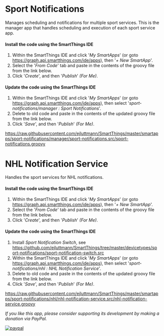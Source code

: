 <h1>Sport Notifications</h1>
Manages scheduling and notifications for multiple sport services.  This is the manager app that handles scheduling and execution of each sport service app.

#### Install the code using the SmartThings IDE

1. Within the SmartThings IDE and click '*My SmartApps*' (or goto https://graph.api.smartthings.com/ide/apps), then '*+ New SmartApp*'. 
2. Select the '*From Code*' tab and paste in the contents of the groovy file from the link below.
3. Click '*Create*', and then '*Publish*' *(For Me)*.

#### Update the code using the SmartThings IDE

1. Within the SmartThings IDE and click '*My SmartApps*' (or goto https://graph.api.smartthings.com/ide/apps), then select '*sport-notifications/manager : Sport Notifications*'.
2. Delete to old code and paste in the contents of the updated groovy file from the link below.
3. Click '*Save*', and then '*Publish*' *(For Me)*.

https://raw.githubusercontent.com/ejluttmann/SmartThings/master/smartapps/sport-notifications/manager/sport-notifications.src/sport-notifications.groovy


<h1>NHL Notification Service</h1>
Handles the sport services for NHL notifications.

#### Install the code using the SmartThings IDE

1. Within the SmartThings IDE and click '*My SmartApps*' (or goto https://graph.api.smartthings.com/ide/apps), then '*+ New SmartApp*'. 
2. Select the '*From Code*' tab and paste in the contents of the groovy file from the link below.
3. Click '*Create*', and then '*Publish*' *(For Me)*.

#### Update the code using the SmartThings IDE

1. Install *Sport Notification Switch*, see https://github.com/ejluttmann/SmartThings/tree/master/devicetypes/sport-notifications/sport-notification-switch.src
2. Within the SmartThings IDE and click '*My SmartApps*' (or goto https://graph.api.smartthings.com/ide/apps), then select '*sport-notifications/nhl : NHL Notification Service*'. 
3. Delete to old code and paste in the contents of the updated groovy file from the link below.
4. Click '*Save*', and then '*Publish*' *(For Me)*.

https://raw.githubusercontent.com/ejluttmann/SmartThings/master/smartapps/sport-notifications/nhl/nhl-notification-service.src/nhl-notification-service.groovy


*If you like this app, please consider supporting its development by making a
donation via PayPal.*

[![paypal](https://www.paypalobjects.com/en_US/i/btn/btn_donateCC_LG.gif)](https://www.paypal.com/cgi-bin/webscr?cmd=_s-xclick&hosted_button_id=VLKDKNJLQ55XU)
